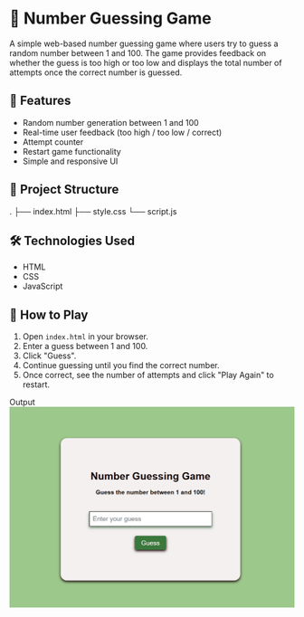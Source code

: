 # 🎯 Number Guessing Game

A simple web-based number guessing game where users try to guess a random number between 1 and 100. The game provides feedback on whether the guess is too high or too low and displays the total number of attempts once the correct number is guessed.

## 🚀 Features

- Random number generation between 1 and 100
- Real-time user feedback (too high / too low / correct)
- Attempt counter
- Restart game functionality
- Simple and responsive UI

## 📂 Project Structure

.
├── index.html 
├── style.css 
└── script.js

## 🛠️ Technologies Used

- HTML
- CSS
- JavaScript 

## 🧠 How to Play

1. Open `index.html` in your browser.
2. Enter a guess between 1 and 100.
3. Click "Guess".
4. Continue guessing until you find the correct number.
5. Once correct, see the number of attempts and click "Play Again" to restart.


Output
![image alt](https://github.com/Rachana16-2004/Number-Guessing-Game/blob/main/Screenshot%202025-07-24%20235901.png?raw=true)

